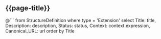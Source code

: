 ## {{page-title}}

@```
	from StructureDefinition
	where type = 'Extension'
	select 
	Title: title, 
	Description: description, 
	Status: status, 
	Context: context.expression, 
	Canonical_URL: url
	order by Title
```